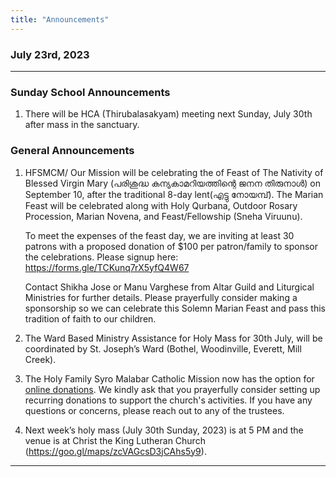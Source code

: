 ```yaml
---
title: "Announcements"
---
```


### July 23rd, 2023
---

### Sunday School Announcements

1. There will be HCA (Thirubalasakyam) meeting next Sunday, July 30th after mass in the sanctuary.

### General Announcements

1. HFSMCM/ Our Mission will be celebrating the of Feast of The Nativity of Blessed Virgin Mary (പരിശുദ്ധ കന്യകാമറിയത്തിന്റെ ജനന തിരുനാൾ) on September 10, after the traditional 8-day lent(എട്ടു നോയമ്പ്). The Marian Feast will be celebrated along with Holy Qurbana, Outdoor Rosary Procession, Marian Novena, and Feast/Fellowship (Sneha Viruunu).

    To meet the expenses of the feast day, we are inviting at least 30 patrons with a proposed donation of $100 per patron/family to sponsor the celebrations.
    Please signup here: https://forms.gle/TCKunq7rX5yfQ4W67
    
    Contact Shikha Jose or Manu Varghese from Altar Guild and Liturgical Ministries for further details. Please prayerfully consider making a sponsorship so we can             celebrate this Solemn Marian Feast and pass this tradition of faith to our children.

2. The Ward Based Ministry Assistance for Holy Mass for 30th July, will be coordinated by St. Joseph’s Ward (Bothel, Woodinville, Everett, Mill Creek).

3. The Holy Family Syro Malabar Catholic Mission now has the option for <a target="_blank" href="https://holyfamilyseattle.org/donation/">online donations</a>. We kindly ask that you prayerfully consider setting up recurring donations to support the church's activities. If you have any questions or concerns, please reach out to any of the trustees.
  
4. Next week’s holy mass (July 30th Sunday, 2023) is at 5 PM and the venue is at Christ the King Lutheran Church (https://goo.gl/maps/zcVAGcsD3jCAhs5y9).

---
